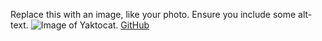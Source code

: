 Replace this with an image, like your photo. Ensure you include some alt-text.
![Image of Yaktocat](https://octodex.github.com/images/Yaktocat.png). 
[GitHub](http://github.com)
